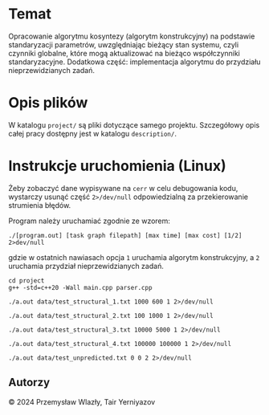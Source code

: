 # Temat

Opracowanie algorytmu kosyntezy (algorytm konstrukcyjny) na 
podstawie standaryzacji parametrów, uwzględniając bieżący stan systemu, 
czyli czynniki globalne, które mogą aktualizować na bieżąco współczynniki 
standaryzacyjne. Dodatkowa część: implementacja algorytmu do 
przydziału nieprzewidzianych zadań.

# Opis plików

W katalogu `project/` są pliki dotyczące samego projektu. Szczegółowy opis
całej pracy dostępny jest w katalogu `description/`.

# Instrukcje uruchomienia (Linux)
Żeby zobaczyć dane wypisywane na `cerr` w celu debugowania kodu, wystarczy
usunąć część `2>/dev/null` odpowiedzialną za przekierowanie strumienia błędów.

Program należy uruchamiać zgodnie ze wzorem:
```
./[program.out] [task graph filepath] [max time] [max cost] [1/2] 2>dev/null
```
gdzie w ostatnich nawiasach opcja `1` uruchamia algorytm konstrukcyjny, a `2` 
uruchamia przydział nieprzewidzianych zadań.
 
```shell
cd project
g++ -std=c++20 -Wall main.cpp parser.cpp

./a.out data/test_structural_1.txt 1000 600 1 2>/dev/null

./a.out data/test_structural_2.txt 100 1000 1 2>/dev/null

./a.out data/test_structural_3.txt 10000 5000 1 2>/dev/null

./a.out data/test_structural_4.txt 100000 100000 1 2>/dev/null

./a.out data/test_unpredicted.txt 0 0 2 2>/dev/null
```

## Autorzy
&copy; 2024 Przemysław Wlazły, Tair Yerniyazov